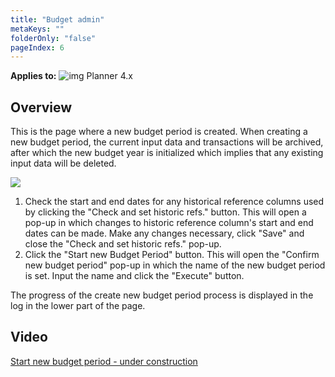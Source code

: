 ```yaml
---
title: "Budget admin"
metaKeys: ""
folderOnly: "false"
pageIndex: 6
---
```


**Applies to:** ![img](https://profitbasedocs.blob.core.windows.net/icons/yes-icon.png) Planner 4.x

## Overview
This is the page where a new budget period is created. When creating a new budget period, the current input data and transactions will be archived, after which the new budget year is initialized which implies that any existing input data will be deleted.
<br/>

![](https://profitbasedocs.blob.core.windows.net/plannerimages/budgetyear.JPG)

1. Check the start and end dates for any historical reference columns used by clicking the "Check and set historic refs." button. This will open a pop-up in which changes to historic reference column's start and end dates can be made. Make any changes necessary, click "Save" and close the "Check and set historic refs." pop-up.<br/>
2. Click the "Start new Budget Period" button. This will open the "Confirm new budget period" pop-up in which the name of the new budget period is set. Input the name and click the "Execute" button.<br/>

The progress of the create new budget period process is displayed in the log in the lower part of the page.

## Video
[Start new budget period - under construction](#)

<br/>

